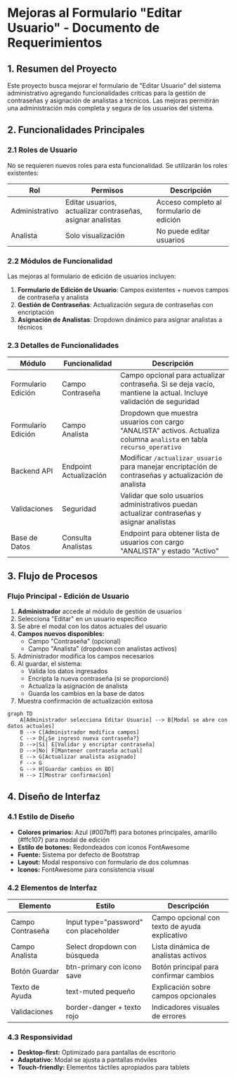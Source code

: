 # Mejoras al Formulario "Editar Usuario" - Documento de Requerimientos

## 1. Resumen del Proyecto

Este proyecto busca mejorar el formulario de "Editar Usuario" del sistema administrativo agregando funcionalidades críticas para la gestión de contraseñas y asignación de analistas a técnicos. Las mejoras permitirán una administración más completa y segura de los usuarios del sistema.

## 2. Funcionalidades Principales

### 2.1 Roles de Usuario
No se requieren nuevos roles para esta funcionalidad. Se utilizarán los roles existentes:

| Rol | Permisos | Descripción |
|-----|----------|-------------|
| Administrativo | Editar usuarios, actualizar contraseñas, asignar analistas | Acceso completo al formulario de edición |
| Analista | Solo visualización | No puede editar usuarios |

### 2.2 Módulos de Funcionalidad

Las mejoras al formulario de edición de usuarios incluyen:

1. **Formulario de Edición de Usuario**: Campos existentes + nuevos campos de contraseña y analista
2. **Gestión de Contraseñas**: Actualización segura de contraseñas con encriptación
3. **Asignación de Analistas**: Dropdown dinámico para asignar analistas a técnicos

### 2.3 Detalles de Funcionalidades

| Módulo | Funcionalidad | Descripción |
|--------|---------------|-------------|
| Formulario Edición | Campo Contraseña | Campo opcional para actualizar contraseña. Si se deja vacío, mantiene la actual. Incluye validación de seguridad |
| Formulario Edición | Campo Analista | Dropdown que muestra usuarios con cargo "ANALISTA" activos. Actualiza columna `analista` en tabla `recurso_operativo` |
| Backend API | Endpoint Actualización | Modificar `/actualizar_usuario` para manejar encriptación de contraseñas y actualización de analista |
| Validaciones | Seguridad | Validar que solo usuarios administrativos puedan actualizar contraseñas y asignar analistas |
| Base de Datos | Consulta Analistas | Endpoint para obtener lista de usuarios con cargo "ANALISTA" y estado "Activo" |

## 3. Flujo de Procesos

### Flujo Principal - Edición de Usuario

1. **Administrador** accede al módulo de gestión de usuarios
2. Selecciona "Editar" en un usuario específico
3. Se abre el modal con los datos actuales del usuario
4. **Campos nuevos disponibles:**
   - Campo "Contraseña" (opcional)
   - Campo "Analista" (dropdown con analistas activos)
5. Administrador modifica los campos necesarios
6. Al guardar, el sistema:
   - Valida los datos ingresados
   - Encripta la nueva contraseña (si se proporcionó)
   - Actualiza la asignación de analista
   - Guarda los cambios en la base de datos
7. Muestra confirmación de actualización exitosa

```mermaid
graph TD
    A[Administrador selecciona Editar Usuario] --> B[Modal se abre con datos actuales]
    B --> C[Administrador modifica campos]
    C --> D{¿Se ingresó nueva contraseña?}
    D -->|Sí| E[Validar y encriptar contraseña]
    D -->|No| F[Mantener contraseña actual]
    E --> G[Actualizar analista asignado]
    F --> G
    G --> H[Guardar cambios en BD]
    H --> I[Mostrar confirmación]
```

## 4. Diseño de Interfaz

### 4.1 Estilo de Diseño
- **Colores primarios:** Azul (#007bff) para botones principales, amarillo (#ffc107) para modal de edición
- **Estilo de botones:** Redondeados con iconos FontAwesome
- **Fuente:** Sistema por defecto de Bootstrap
- **Layout:** Modal responsivo con formulario de dos columnas
- **Iconos:** FontAwesome para consistencia visual

### 4.2 Elementos de Interfaz

| Elemento | Estilo | Descripción |
|----------|--------|-------------|
| Campo Contraseña | Input type="password" con placeholder | Campo opcional con texto de ayuda explicativo |
| Campo Analista | Select dropdown con búsqueda | Lista dinámica de analistas activos |
| Botón Guardar | btn-primary con icono save | Botón principal para confirmar cambios |
| Texto de Ayuda | text-muted pequeño | Explicación sobre campos opcionales |
| Validaciones | border-danger + texto rojo | Indicadores visuales de errores |

### 4.3 Responsividad
- **Desktop-first:** Optimizado para pantallas de escritorio
- **Adaptativo:** Modal se ajusta a pantallas móviles
- **Touch-friendly:** Elementos táctiles apropiados para tablets